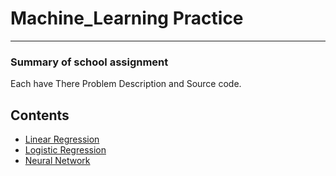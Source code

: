# Machine_Learning Practice
---------------------------------

### Summary of school assignment
Each have There Problem Description and Source code.

## Contents
- [Linear Regression](https://github.com/Bang1999/Machine_Learning/tree/main/Linear%20Regression)
- [Logistic Regression](https://github.com/Bang1999/Machine_Learning/tree/main/Logistic%20Regression)
- [Neural Network](https://github.com/Bang1999/Machine_Learning/tree/main/Neural%20Network)
